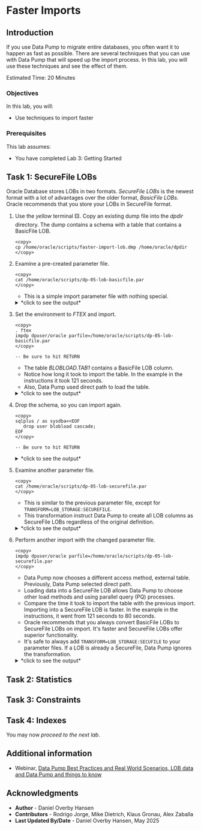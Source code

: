 # Faster Imports

## Introduction

If you use Data Pump to migrate entire databases, you often want it to happen as fast as possible. There are several techniques that you can use with Data Pump that will speed up the import process. In this lab, you will use these techniques and see the effect of them.

Estimated Time: 20 Minutes

### Objectives

In this lab, you will:

* Use techniques to import faster

### Prerequisites

This lab assumes:

- You have completed Lab 3: Getting Started

## Task 1: SecureFile LOBs

Oracle Database stores LOBs in two formats. *SecureFile LOBs* is the newest format with a lot of advantages over the older format, *BasicFile LOBs*. Oracle recommends that you store your LOBs in SecureFile format.

1. Use the *yellow* terminal 🟨. Copy an existing dump file into the *dpdir* directory. The dump contains a schema with a table that contains a BasicFile LOB.

    ```
    <copy>
    cp /home/oracle/scripts/faster-import-lob.dmp /home/oracle/dpdir
    </copy>
    ```

2. Examine a pre-created parameter file.

    ```
    <copy>
    cat /home/oracle/scripts/dp-05-lob-basicfile.par
    </copy>
    ```

    * This is a simple import parameter file with nothing special.

    <details>
    <summary>*click to see the output*</summary>
    ``` text
    directory=dpdir
    dumpfile=faster-import-lob.dmp
    logfile=faster-import-lob-basicfile.log
    metrics=yes
    logtime=all
    parallel=4    
    ```
    </details> 

3. Set the environment to *FTEX* and import.
    
    ```
    <copy>
    . ftex
    impdp dpuser/oracle parfile=/home/oracle/scripts/dp-05-lob-basicfile.par
    </copy>

    -- Be sure to hit RETURN
    ```

    * The table *BLOBLOAD.TAB1* contains a BasicFile LOB column.
    * Notice how long it took to import the table. In the example in the instructions it took 121 seconds.
    * Also, Data Pump used direct path to load the table.

    <details>
    <summary>*click to see the output*</summary>
    ``` text
    Import: Release 19.0.0.0.0 - Production on Mon Apr 28 08:40:43 2025
    Version 19.21.0.0.0
    
    Copyright (c) 1982, 2019, Oracle and/or its affiliates.  All rights reserved.
    
    Connected to: Oracle Database 19c Enterprise Edition Release 19.0.0.0.0 - Production
    28-APR-25 08:40:44.879: W-1 Startup took 0 seconds
    28-APR-25 08:40:45.028: W-1 Master table "DPUSER"."SYS_IMPORT_FULL_01" successfully loaded/unloaded
    28-APR-25 08:40:45.363: Starting "DPUSER"."SYS_IMPORT_FULL_01":  dpuser/******** parfile=/home/oracle/scripts/dp-05-lob-basicfile.par
    28-APR-25 08:40:45.376: W-1 Processing object type SCHEMA_EXPORT/USER
    28-APR-25 08:40:45.444: W-1      Completed 1 USER objects in 0 seconds
    28-APR-25 08:40:45.444: W-1      Completed by worker 1 1 USER objects in 0 seconds
    28-APR-25 08:40:45.446: W-1 Processing object type SCHEMA_EXPORT/SYSTEM_GRANT
    28-APR-25 08:40:45.474: W-1      Completed 1 SYSTEM_GRANT objects in 0 seconds
    28-APR-25 08:40:45.474: W-1      Completed by worker 1 1 SYSTEM_GRANT objects in 0 seconds
    28-APR-25 08:40:45.477: W-1 Processing object type SCHEMA_EXPORT/ROLE_GRANT
    28-APR-25 08:40:45.504: W-1      Completed 1 ROLE_GRANT objects in 0 seconds
    28-APR-25 08:40:45.504: W-1      Completed by worker 1 1 ROLE_GRANT objects in 0 seconds
    28-APR-25 08:40:45.507: W-1 Processing object type SCHEMA_EXPORT/DEFAULT_ROLE
    28-APR-25 08:40:45.533: W-1      Completed 1 DEFAULT_ROLE objects in 0 seconds
    28-APR-25 08:40:45.533: W-1      Completed by worker 1 1 DEFAULT_ROLE objects in 0 seconds
    28-APR-25 08:40:45.535: W-1 Processing object type SCHEMA_EXPORT/PRE_SCHEMA/PROCACT_SCHEMA
    28-APR-25 08:40:45.576: W-1      Completed 1 PROCACT_SCHEMA objects in 0 seconds
    28-APR-25 08:40:45.576: W-1      Completed by worker 1 1 PROCACT_SCHEMA objects in 0 seconds
    28-APR-25 08:40:45.578: W-1 Processing object type SCHEMA_EXPORT/SEQUENCE/SEQUENCE
    28-APR-25 08:40:45.638: W-1      Completed 1 SEQUENCE objects in 0 seconds
    28-APR-25 08:40:45.638: W-1      Completed by worker 1 1 SEQUENCE objects in 0 seconds
    28-APR-25 08:40:45.640: W-1 Processing object type SCHEMA_EXPORT/TABLE/TABLE
    28-APR-25 08:40:45.745: W-1      Completed 1 TABLE objects in 0 seconds
    28-APR-25 08:40:45.745: W-1      Completed by worker 1 1 TABLE objects in 0 seconds
    28-APR-25 08:40:45.755: W-1 Processing object type SCHEMA_EXPORT/TABLE/TABLE_DATA
    28-APR-25 08:42:46.062: W-1 . . imported "BLOBLOAD"."TAB1"                           1.007 GB     904 rows in 121 seconds using direct_path
    28-APR-25 08:42:46.082: W-1      Completed 1 SCHEMA_EXPORT/TABLE/TABLE_DATA objects in 121 seconds
    28-APR-25 08:42:46.086: Job "DPUSER"."SYS_IMPORT_FULL_01" successfully completed at Mon Apr 28 08:42:46 2025 elapsed 0 00:02:02
    ```
    </details> 

4. Drop the schema, so you can import again.

    ```
    <copy>
    sqlplus / as sysdba<<EOF
       drop user blobload cascade;
    EOF
    </copy>

    -- Be sure to hit RETURN
    ```

    <details>
    <summary>*click to see the output*</summary>
    ``` text
    SQL*Plus: Release 19.0.0.0.0 - Production on Mon Apr 28 08:46:50 2025
    Version 19.21.0.0.0
    
    Copyright (c) 1982, 2022, Oracle.  All rights reserved.
    
    
    Connected to:
    Oracle Database 19c Enterprise Edition Release 19.0.0.0.0 - Production
    Version 19.21.0.0.0
    
    SQL>
    User dropped.
    
    SQL> Disconnected from Oracle Database 19c Enterprise Edition Release 19.0.0.0.0 - Production
    Version 19.21.0.0.0
    ```
    </details> 

5. Examine another parameter file.

    ```
    <copy>
    cat /home/oracle/scripts/dp-05-lob-securefile.par
    </copy>
    ```

    * This is similar to the previous parameter file, except for `TRANSFORM=LOB_STORAGE:SECUREFILE`.
    * This transformation instruct Data Pump to create all LOB columns as SecureFile LOBs regardless of the original definition.

    <details>
    <summary>*click to see the output*</summary>
    ``` text
    directory=dpdir
    dumpfile=faster-import-lob.dmp
    logfile=faster-import-lob-securefile.log
    metrics=yes
    logtime=all
    parallel=4
    transform=lob_storage:securefile    
    ```
    </details> 

6. Perform another import with the changed parameter file.
    
    ```
    <copy>
    impdp dpuser/oracle parfile=/home/oracle/scripts/dp-05-lob-securefile.par
    </copy>
    ```

    * Data Pump now chooses a different access method, external table. Previously, Data Pump selected direct path. 
    * Loading data into a SecureFile LOB allows Data Pump to choose other load methods and using parallel query (PQ) processes.
    * Compare the time it took to import the table with the previous import. Importing into a SecureFile LOB is faster. In the example in the instructions, it went from 121 seconds to 80 seconds. 
    * Oracle recommends that you always convert BasicFile LOBs to SecureFile LOBs on import. It's faster and SecureFile LOBs offer superior functionality. 
    * It's safe to always add `TRANSFORM=LOB_STORAGE:SECUFILE` to your parameter files. If a LOB is already a SecureFile, Data Pump ignores the transformation.
    
    <details>
    <summary>*click to see the output*</summary>
    ``` text
    Import: Release 19.0.0.0.0 - Production on Mon Apr 28 08:49:43 2025
    Version 19.21.0.0.0
    
    Copyright (c) 1982, 2019, Oracle and/or its affiliates.  All rights reserved.
    
    Connected to: Oracle Database 19c Enterprise Edition Release 19.0.0.0.0 - Production
    28-APR-25 08:49:44.678: W-1 Startup took 0 seconds
    28-APR-25 08:49:44.772: W-1 Master table "DPUSER"."SYS_IMPORT_FULL_01" successfully loaded/unloaded
    28-APR-25 08:49:45.029: Starting "DPUSER"."SYS_IMPORT_FULL_01":  dpuser/******** parfile=/home/oracle/scripts/dp-05-lob-securefile.par
    28-APR-25 08:49:45.043: W-1 Processing object type SCHEMA_EXPORT/USER
    28-APR-25 08:49:45.108: W-1      Completed 1 USER objects in 0 seconds
    28-APR-25 08:49:45.108: W-1      Completed by worker 1 1 USER objects in 0 seconds
    28-APR-25 08:49:45.110: W-1 Processing object type SCHEMA_EXPORT/SYSTEM_GRANT
    28-APR-25 08:49:45.134: W-1      Completed 1 SYSTEM_GRANT objects in 0 seconds
    28-APR-25 08:49:45.134: W-1      Completed by worker 1 1 SYSTEM_GRANT objects in 0 seconds
    28-APR-25 08:49:45.136: W-1 Processing object type SCHEMA_EXPORT/ROLE_GRANT
    28-APR-25 08:49:45.162: W-1      Completed 1 ROLE_GRANT objects in 0 seconds
    28-APR-25 08:49:45.162: W-1      Completed by worker 1 1 ROLE_GRANT objects in 0 seconds
    28-APR-25 08:49:45.164: W-1 Processing object type SCHEMA_EXPORT/DEFAULT_ROLE
    28-APR-25 08:49:45.188: W-1      Completed 1 DEFAULT_ROLE objects in 0 seconds
    28-APR-25 08:49:45.188: W-1      Completed by worker 1 1 DEFAULT_ROLE objects in 0 seconds
    28-APR-25 08:49:45.190: W-1 Processing object type SCHEMA_EXPORT/PRE_SCHEMA/PROCACT_SCHEMA
    28-APR-25 08:49:45.229: W-1      Completed 1 PROCACT_SCHEMA objects in 0 seconds
    28-APR-25 08:49:45.229: W-1      Completed by worker 1 1 PROCACT_SCHEMA objects in 0 seconds
    28-APR-25 08:49:45.231: W-1 Processing object type SCHEMA_EXPORT/SEQUENCE/SEQUENCE
    28-APR-25 08:49:45.288: W-1      Completed 1 SEQUENCE objects in 0 seconds
    28-APR-25 08:49:45.288: W-1      Completed by worker 1 1 SEQUENCE objects in 0 seconds
    28-APR-25 08:49:45.290: W-1 Processing object type SCHEMA_EXPORT/TABLE/TABLE
    28-APR-25 08:49:45.392: W-1      Completed 1 TABLE objects in 0 seconds
    28-APR-25 08:49:45.392: W-1      Completed by worker 1 1 TABLE objects in 0 seconds
    28-APR-25 08:49:45.402: W-1 Processing object type SCHEMA_EXPORT/TABLE/TABLE_DATA
    28-APR-25 08:51:05.503: W-1 . . imported "BLOBLOAD"."TAB1"                           1.007 GB     904 rows in 80 seconds using external_table
    28-APR-25 08:51:05.523: W-1      Completed 1 SCHEMA_EXPORT/TABLE/TABLE_DATA objects in 80 seconds
    28-APR-25 08:51:05.528: Job "DPUSER"."SYS_IMPORT_FULL_01" successfully completed at Mon Apr 28 08:51:05 2025 elapsed 0 00:01:21    
    ```
    </details>

## Task 2: Statistics
## Task 3: Constraints
## Task 4: Indexes

You may now *proceed to the next lab*.

## Additional information

* Webinar, [Data Pump Best Practices and Real World Scenarios, LOB data and Data Pump and things to know](https://www.youtube.com/watch?v=960ToLE-ZE8&t=1798s)

## Acknowledgments

* **Author** - Daniel Overby Hansen
* **Contributors** - Rodrigo Jorge, Mike Dietrich, Klaus Gronau, Alex Zaballa
* **Last Updated By/Date** - Daniel Overby Hansen, May 2025